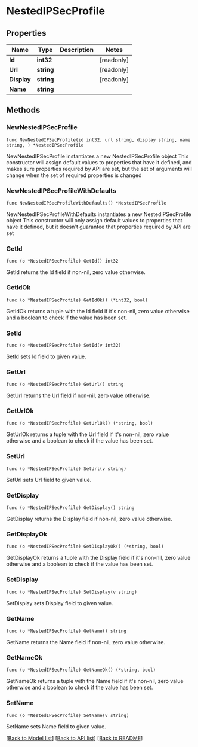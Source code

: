 # NestedIPSecProfile

## Properties

Name | Type | Description | Notes
------------ | ------------- | ------------- | -------------
**Id** | **int32** |  | [readonly] 
**Url** | **string** |  | [readonly] 
**Display** | **string** |  | [readonly] 
**Name** | **string** |  | 

## Methods

### NewNestedIPSecProfile

`func NewNestedIPSecProfile(id int32, url string, display string, name string, ) *NestedIPSecProfile`

NewNestedIPSecProfile instantiates a new NestedIPSecProfile object
This constructor will assign default values to properties that have it defined,
and makes sure properties required by API are set, but the set of arguments
will change when the set of required properties is changed

### NewNestedIPSecProfileWithDefaults

`func NewNestedIPSecProfileWithDefaults() *NestedIPSecProfile`

NewNestedIPSecProfileWithDefaults instantiates a new NestedIPSecProfile object
This constructor will only assign default values to properties that have it defined,
but it doesn't guarantee that properties required by API are set

### GetId

`func (o *NestedIPSecProfile) GetId() int32`

GetId returns the Id field if non-nil, zero value otherwise.

### GetIdOk

`func (o *NestedIPSecProfile) GetIdOk() (*int32, bool)`

GetIdOk returns a tuple with the Id field if it's non-nil, zero value otherwise
and a boolean to check if the value has been set.

### SetId

`func (o *NestedIPSecProfile) SetId(v int32)`

SetId sets Id field to given value.


### GetUrl

`func (o *NestedIPSecProfile) GetUrl() string`

GetUrl returns the Url field if non-nil, zero value otherwise.

### GetUrlOk

`func (o *NestedIPSecProfile) GetUrlOk() (*string, bool)`

GetUrlOk returns a tuple with the Url field if it's non-nil, zero value otherwise
and a boolean to check if the value has been set.

### SetUrl

`func (o *NestedIPSecProfile) SetUrl(v string)`

SetUrl sets Url field to given value.


### GetDisplay

`func (o *NestedIPSecProfile) GetDisplay() string`

GetDisplay returns the Display field if non-nil, zero value otherwise.

### GetDisplayOk

`func (o *NestedIPSecProfile) GetDisplayOk() (*string, bool)`

GetDisplayOk returns a tuple with the Display field if it's non-nil, zero value otherwise
and a boolean to check if the value has been set.

### SetDisplay

`func (o *NestedIPSecProfile) SetDisplay(v string)`

SetDisplay sets Display field to given value.


### GetName

`func (o *NestedIPSecProfile) GetName() string`

GetName returns the Name field if non-nil, zero value otherwise.

### GetNameOk

`func (o *NestedIPSecProfile) GetNameOk() (*string, bool)`

GetNameOk returns a tuple with the Name field if it's non-nil, zero value otherwise
and a boolean to check if the value has been set.

### SetName

`func (o *NestedIPSecProfile) SetName(v string)`

SetName sets Name field to given value.



[[Back to Model list]](../README.md#documentation-for-models) [[Back to API list]](../README.md#documentation-for-api-endpoints) [[Back to README]](../README.md)


